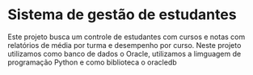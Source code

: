 # Sistema de gestão de estudantes

Este projeto busca um controle de estudantes com cursos e notas com relatórios de média por turma e desempenho por curso.
Neste projeto utilizamos como banco de dados o Oracle, utilizamos a limguagem de programação Python e como biblioteca o oracledb

